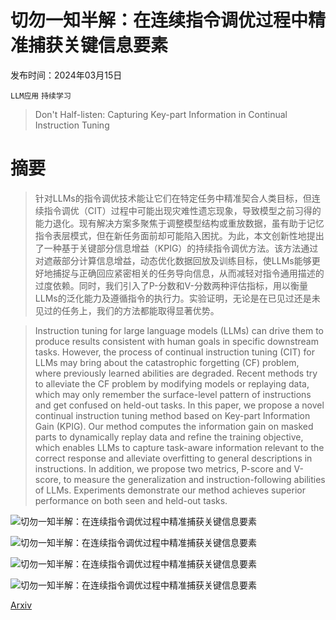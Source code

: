 # 切勿一知半解：在连续指令调优过程中精准捕获关键信息要素

发布时间：2024年03月15日

`LLM应用` `持续学习`

> Don't Half-listen: Capturing Key-part Information in Continual Instruction Tuning

# 摘要

> 针对LLMs的指令调优技术能让它们在特定任务中精准契合人类目标，但连续指令调优（CIT）过程中可能出现灾难性遗忘现象，导致模型之前习得的能力退化。现有解决方案多聚焦于调整模型结构或重放数据，虽有助于记忆指令表层模式，但在新任务面前却可能陷入困扰。为此，本文创新性地提出了一种基于关键部分信息增益（KPIG）的持续指令调优方法。该方法通过对遮蔽部分计算信息增益，动态优化数据回放及训练目标，使LLMs能够更好地捕捉与正确回应紧密相关的任务导向信息，从而减轻对指令通用描述的过度依赖。同时，我们引入了P-分数和V-分数两种评估指标，用以衡量LLMs的泛化能力及遵循指令的执行力。实验证明，无论是在已见过还是未见过的任务上，我们的方法都能取得显著优势。

> Instruction tuning for large language models (LLMs) can drive them to produce results consistent with human goals in specific downstream tasks. However, the process of continual instruction tuning (CIT) for LLMs may bring about the catastrophic forgetting (CF) problem, where previously learned abilities are degraded. Recent methods try to alleviate the CF problem by modifying models or replaying data, which may only remember the surface-level pattern of instructions and get confused on held-out tasks. In this paper, we propose a novel continual instruction tuning method based on Key-part Information Gain (KPIG). Our method computes the information gain on masked parts to dynamically replay data and refine the training objective, which enables LLMs to capture task-aware information relevant to the correct response and alleviate overfitting to general descriptions in instructions. In addition, we propose two metrics, P-score and V-score, to measure the generalization and instruction-following abilities of LLMs. Experiments demonstrate our method achieves superior performance on both seen and held-out tasks.

![切勿一知半解：在连续指令调优过程中精准捕获关键信息要素](../../../paper_images/2403.10056/x1.png)

![切勿一知半解：在连续指令调优过程中精准捕获关键信息要素](../../../paper_images/2403.10056/x2.png)

![切勿一知半解：在连续指令调优过程中精准捕获关键信息要素](../../../paper_images/2403.10056/x3.png)

![切勿一知半解：在连续指令调优过程中精准捕获关键信息要素](../../../paper_images/2403.10056/info_gain.png)

[Arxiv](https://arxiv.org/abs/2403.10056)